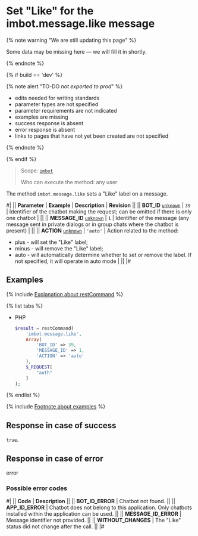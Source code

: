 # Set "Like" for the imbot.message.like message

{% note warning "We are still updating this page" %}

Some data may be missing here — we will fill it in shortly.

{% endnote %}

{% if build == 'dev' %}

{% note alert "TO-DO _not exported to prod_" %}

- edits needed for writing standards
- parameter types are not specified
- parameter requirements are not indicated
- examples are missing
- success response is absent
- error response is absent
- links to pages that have not yet been created are not specified

{% endnote %}

{% endif %}

> Scope: [`imbot`](../../scopes/permissions.md)
>
> Who can execute the method: any user

The method `imbot.message.like` sets a "Like" label on a message.

#|
|| **Parameter** | **Example** | **Description** | **Revision** ||
|| **BOT_ID**
[`unknown`](../../data-types.md) | `39` | Identifier of the chatbot making the request; can be omitted if there is only one chatbot | ||
|| **MESSAGE_ID**
[`unknown`](../../data-types.md) | `1` | Identifier of the message (any message sent in private dialogs or in group chats where the chatbot is present) | ||
|| **ACTION**
[`unknown`](../../data-types.md) | `'auto'` | Action related to the method:
- plus - will set the "Like" label;
- minus - will remove the "Like" label;
- auto - will automatically determine whether to set or remove the label.
If not specified, it will operate in auto mode | ||
|#

## Examples

{% include [Explanation about restCommand](../_includes/rest-command.md) %}

{% list tabs %}

- PHP

    ```php
    $result = restCommand(
        'imbot.message.like',
        Array(
            'BOT_ID' => 39,
            'MESSAGE_ID' => 1,
            'ACTION' => 'auto'
        ),
        $_REQUEST[
            "auth"
        ]
    );
    ```

{% endlist %}

{% include [Footnote about examples](../../../_includes/examples.md) %}

## Response in case of success

`true`.

## Response in case of error

error

### Possible error codes

#|
|| **Code** | **Description** ||
|| **BOT_ID_ERROR** | Chatbot not found. ||
|| **APP_ID_ERROR** | Chatbot does not belong to this application. Only chatbots installed within the application can be used. ||
|| **MESSAGE_ID_ERROR** | Message identifier not provided. ||
|| **WITHOUT_CHANGES** | The "Like" status did not change after the call. ||
|#